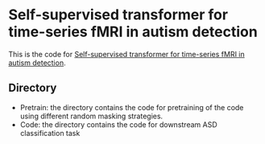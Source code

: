 # Self-supervised transformer for time-series fMRI in autism detection
This is the code for [Self-supervised transformer for time-series fMRI in autism detection](https://arxiv.org/pdf/2409.12304).

## Directory
- Pretrain: the directory contains the code for pretraining of the code using different random masking strategies. 
- Code: the directory contains the code for downstream ASD classification task

  
